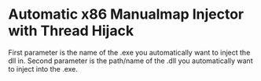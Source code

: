 # Automatic x86 Manualmap Injector with Thread Hijack

First parameter is the name of the .exe you automatically want to inject the dll in.
Second parameter is the path/name of the .dll you automatically want to inject into the .exe.
